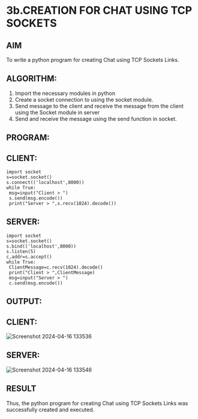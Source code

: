 # 3b.CREATION FOR CHAT USING TCP SOCKETS
## AIM
To write a python program for creating Chat using TCP Sockets Links.
## ALGORITHM:
1. Import the necessary modules in python
2. Create a socket connection to using the socket module.
3. Send message to the client and receive the message from the client using the Socket module in
 server
4. Send and receive the message using the send function in socket.
## PROGRAM:
## CLIENT:
```
import socket
s=socket.socket()
s.connect(('localhost',8000))
while True:
 msg=input("Client > ")
 s.send(msg.encode())
 print("Server > ",s.recv(1024).decode())
```
## SERVER:
```
import socket
s=socket.socket()
s.bind(('localhost',8000))
s.listen(5)
c,addr=s.accept()
while True:
 ClientMessage=c.recv(1024).decode()
 print("Client > ",ClientMessage)
 msg=input("Server > ")
 c.send(msg.encode())
```
## OUTPUT:
## CLIENT:
![Screenshot 2024-04-16 133536](https://github.com/ligneshwar/3b_CHAT_USING_TCP_SOCKETS/assets/149365037/d7ba0d0e-3508-4d80-831f-f55a0489930c)
## SERVER:
![Screenshot 2024-04-16 133546](https://github.com/ligneshwar/3b_CHAT_USING_TCP_SOCKETS/assets/149365037/2542d9b4-eeb3-4bc4-a763-8582a88f4c30)

## RESULT
Thus, the python program for creating Chat using TCP Sockets Links was successfully 
created and executed.
